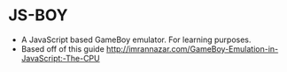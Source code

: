 # JS-BOY
- A JavaScript based GameBoy emulator. For learning purposes.
- Based off of this guide http://imrannazar.com/GameBoy-Emulation-in-JavaScript:-The-CPU

